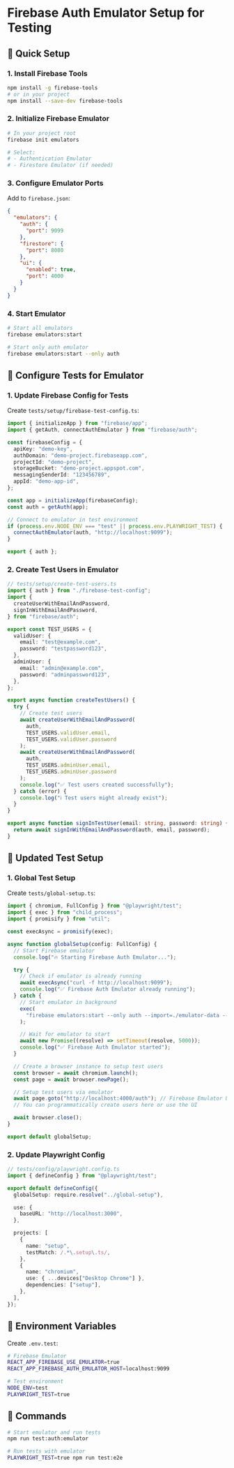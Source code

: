 # Firebase Auth Emulator Setup for Testing

## 🚀 **Quick Setup**

### 1. **Install Firebase Tools**

```bash
npm install -g firebase-tools
# or in your project
npm install --save-dev firebase-tools
```

### 2. **Initialize Firebase Emulator**

```bash
# In your project root
firebase init emulators

# Select:
# - Authentication Emulator
# - Firestore Emulator (if needed)
```

### 3. **Configure Emulator Ports**

Add to `firebase.json`:

```json
{
  "emulators": {
    "auth": {
      "port": 9099
    },
    "firestore": {
      "port": 8080
    },
    "ui": {
      "enabled": true,
      "port": 4000
    }
  }
}
```

### 4. **Start Emulator**

```bash
# Start all emulators
firebase emulators:start

# Start only auth emulator
firebase emulators:start --only auth
```

## 🧪 **Configure Tests for Emulator**

### 1. **Update Firebase Config for Tests**

Create `tests/setup/firebase-test-config.ts`:

```typescript
import { initializeApp } from "firebase/app";
import { getAuth, connectAuthEmulator } from "firebase/auth";

const firebaseConfig = {
  apiKey: "demo-key",
  authDomain: "demo-project.firebaseapp.com",
  projectId: "demo-project",
  storageBucket: "demo-project.appspot.com",
  messagingSenderId: "123456789",
  appId: "demo-app-id",
};

const app = initializeApp(firebaseConfig);
const auth = getAuth(app);

// Connect to emulator in test environment
if (process.env.NODE_ENV === "test" || process.env.PLAYWRIGHT_TEST) {
  connectAuthEmulator(auth, "http://localhost:9099");
}

export { auth };
```

### 2. **Create Test Users in Emulator**

```typescript
// tests/setup/create-test-users.ts
import { auth } from "./firebase-test-config";
import {
  createUserWithEmailAndPassword,
  signInWithEmailAndPassword,
} from "firebase/auth";

export const TEST_USERS = {
  validUser: {
    email: "test@example.com",
    password: "testpassword123",
  },
  adminUser: {
    email: "admin@example.com",
    password: "adminpassword123",
  },
};

export async function createTestUsers() {
  try {
    // Create test users
    await createUserWithEmailAndPassword(
      auth,
      TEST_USERS.validUser.email,
      TEST_USERS.validUser.password
    );
    await createUserWithEmailAndPassword(
      auth,
      TEST_USERS.adminUser.email,
      TEST_USERS.adminUser.password
    );
    console.log("✅ Test users created successfully");
  } catch (error) {
    console.log("ℹ️ Test users might already exist");
  }
}

export async function signInTestUser(email: string, password: string) {
  return await signInWithEmailAndPassword(auth, email, password);
}
```

## 🎯 **Updated Test Setup**

### 1. **Global Test Setup**

Create `tests/global-setup.ts`:

```typescript
import { chromium, FullConfig } from "@playwright/test";
import { exec } from "child_process";
import { promisify } from "util";

const execAsync = promisify(exec);

async function globalSetup(config: FullConfig) {
  // Start Firebase emulator
  console.log("🔥 Starting Firebase Auth Emulator...");

  try {
    // Check if emulator is already running
    await execAsync("curl -f http://localhost:9099");
    console.log("✅ Firebase Auth Emulator already running");
  } catch {
    // Start emulator in background
    exec(
      "firebase emulators:start --only auth --import=./emulator-data --export-on-exit=./emulator-data"
    );

    // Wait for emulator to start
    await new Promise((resolve) => setTimeout(resolve, 5000));
    console.log("✅ Firebase Auth Emulator started");
  }

  // Create a browser instance to setup test users
  const browser = await chromium.launch();
  const page = await browser.newPage();

  // Setup test users via emulator
  await page.goto("http://localhost:4000/auth"); // Firebase Emulator UI
  // You can programmatically create users here or use the UI

  await browser.close();
}

export default globalSetup;
```

### 2. **Update Playwright Config**

```typescript
// tests/config/playwright.config.ts
import { defineConfig } from "@playwright/test";

export default defineConfig({
  globalSetup: require.resolve("../global-setup"),

  use: {
    baseURL: "http://localhost:3000",
  },

  projects: [
    {
      name: "setup",
      testMatch: /.*\.setup\.ts/,
    },
    {
      name: "chromium",
      use: { ...devices["Desktop Chrome"] },
      dependencies: ["setup"],
    },
  ],
});
```

## 📝 **Environment Variables**

Create `.env.test`:

```bash
# Firebase Emulator
REACT_APP_FIREBASE_USE_EMULATOR=true
REACT_APP_FIREBASE_AUTH_EMULATOR_HOST=localhost:9099

# Test environment
NODE_ENV=test
PLAYWRIGHT_TEST=true
```

## 🔧 **Commands**

```bash
# Start emulator and run tests
npm run test:auth:emulator

# Run tests with emulator
PLAYWRIGHT_TEST=true npm run test:e2e
```
